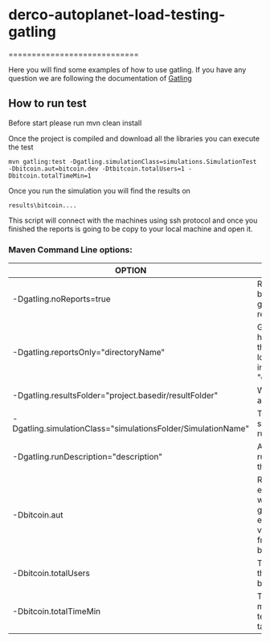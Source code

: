 # derco-autoplanet-load-testing-gatling
============================

Here you will find some examples of how to use gatling. If you have any question we are following the documentation of [Gatling](https://gatling.io/docs/current/)

## How to run test

Before start please run 
    mvn clean install
    
Once the project is compiled and download all the libraries you can execute the test
    
    mvn gatling:test -Dgatling.simulationClass=simulations.SimulationTest -Dbitcoin.aut=bitcoin.dev -Dtbitcoin.totalUsers=1 -Dbitcoin.totalTimeMin=1
    
Once you run the simulation you will find the results on 

    results\bitcoin....
        
This script will connect with the machines using ssh protocol and once you finished the reports is going to be copy to your local machine and open it. 
    
### Maven Command Line options:

|  OPTION | DESCRIPTION  |
|---|---|
|-Dgatling.noReports=true | Runs simulation but does not generate html reports  |
|-Dgatling.reportsOnly="directoryName" | Generates the html report for the simulation log file located in  "directoryName"  |
|-Dgatling.resultsFolder="project.basedir/resultFolder"| Where results are stored|
|-Dgatling.simulationClass="simulationsFolder/SimulationName"| The name of the simulation to be run|
|-Dgatling.runDescription="description"| A short <description> of the run to include in the report|
|-Dbitcoin.aut|Represents the environment where the test is going to be executed. The value is choosen from bitcoin.conf file.
|-Dbitcoin.totalUsers| Total number that are going to be inject
|-Dbitcoin.totalTimeMin|Total time on minutes that the test is going to take
